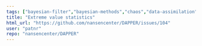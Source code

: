 ```yaml
---
tags: ["bayesian-filter","bayesian-methods","chaos","data-assimilation","enhancement","enkf","kalman","kalman-filtering","particle-filter","state-estimation"]
title: "Extreme value statistics"
html_url: "https://github.com/nansencenter/DAPPER/issues/104"
user: "patnr"
repo: "nansencenter/DAPPER"
---
```


